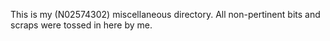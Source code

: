 This is my (N02574302) miscellaneous directory. All non-pertinent bits and scraps were tossed in here by me.